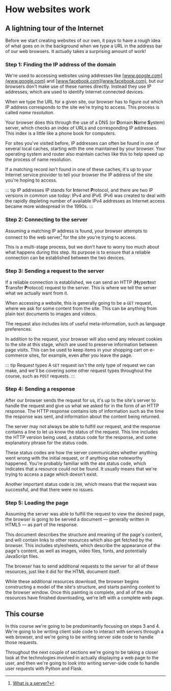# How websites work

## A lightning tour of the Internet

Before we start creating websites of our own, it pays to have a rough idea of what goes on in the background when we type a URL in the address bar of our web browsers. It actually takes a surprising amount of work!

### Step 1: Finding the IP address of the domain

We're used to accessing websites using addresses like [www.google.com](www.google.com) and [www.facebook.com](www.facebook.com), but our browsers don't make use of these names directly. Instead they use IP addresses, which are used to identify Internet connected devices.

When we type the URL for a given site, our browser has to figure out which IP address corresponds to the site we're trying to access. This process is called *name resolution*.

Your browser does this through the use of a DNS (or **D**omain **N**ame **S**ystem) server, which checks an index of URLs and corresponding IP addresses. This index is a little like a phone book for computers.

For sites you've visited before, IP addresses can often be found in one of several local caches, starting with the one maintained by your browser. Your operating system and router also maintain caches like this to help speed up the process of name resolution.

If a matching record isn't found in one of these caches, it's up to your Internet service provider to tell your browser the IP address of the site you're hoping to access.

::: tip IP addresses
IP stands for **I**nternet **P**rotocol, and there are two IP versions in common use today: IPv4 and IPv6. IPv6 was created to deal with the rapidly depleting number of available IPv4 addresses as Internet access became more widespread in the 1990s.
:::

### Step 2: Connecting to the server

Assuming a matching IP address is found, your browser attempts to connect to the web server[^server] for the site you're trying to access.

This is a multi-stage process, but we don't have to worry too much about what happens during this step. Its purpose is to ensure that a reliable connection can be established between the two devices.

### Step 3: Sending a request to the server

If a reliable connection is established, we can send an HTTP (**H**yper**t**ext **T**ransfer **P**rotocol) request to the server. This is where we tell the server what we actually want from it.

When accessing a website, this is generally going to be a `GET` request, where we ask for some content from the site. This can be anything from plain text documents to images and videos.

The request also includes lots of useful meta-information, such as language preferences.

In addition to the request, your browser will also send any relevant cookies to the site at this stage, which are used to preserve information between page visits. This can be used to keep items in your shopping cart on e-commerce sites, for example, even after you leave the page.

::: tip Request types
A `GET` request isn't the only type of request we can make, and we'll be covering some other request types throughout the course, such as `POST` requests.
:::

### Step 4: Sending a response

After our browser sends the request for us, it's up to the site's server to handle the request and give us what we asked for in the form of an HTTP response. The HTTP response contains lots of information such as the time the response was sent, and information about the content being returned.

The server may not always be able to fulfill our request, and the response contains a line to let us know the status of the request. This line includes the HTTP version being used, a status code for the response, and some explanatory phrase for the status code.

These status codes are how the server communicates whether anything went wrong with the initial request, or if anything else noteworthy happened. You're probably familiar with the `404` status code, which indicates that a resource could not be found. It usually means that we're trying to access a page which doesn't exist.

Another important status code is `200`, which means that the request was successful, and that there were no issues.

### Step 5: Loading the page

Assuming the server was able to fulfill the request to view the desired page, the browser is going to be served a document &mdash; generally written in HTML5 &mdash; as part of the response.

This document describes the structure and meaning of the page's content, and will contain links to other resources which also get fetched by the browser. This includes stylesheets, which describe the appearance of the page's content, as well as images, video files, fonts, and potentially JavaScript files.

The browser has to send additional requests to the server for all of these resources, just like it did for the HTML document itself.

While these additional resources download, the browser begins constructing a model of the site's structure, and starts painting content to the browser window. Once this painting is complete, and all of the site resources have finished downloading, we're left with a complete web page.

## This course

In this course we're going to be predominantly focusing on steps 3 and 4. We're going to be writing client side code to interact with servers through a web browser, and we're going to be writing server side code to handle those requests.

Throughout the next couple of sections we're going to be taking a closer look at the technologies involved in actually displaying a web page to the user, and then we're going to look into writing server-side code to handle user requests with Python and Flask.

[^server]: [What is a server?](https://www.techopedia.com/definition/2282/server)
